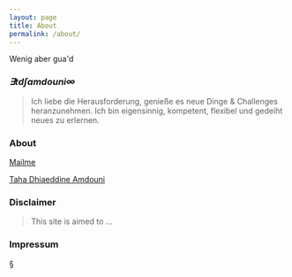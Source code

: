 ```yaml
---
layout: page
title: About
permalink: /about/
---
```


Wenig aber gua'd

### ***&exist;td&int;amdouni&infin;***

> Ich liebe die Herausforderung, genieße es neue Dinge & Challenges heranzunehmen. Ich bin eigensinnig, kompetent, flexibel und gedeiht neues zu erlernen.

### About

[Mailme](mailto:itdamdouni@gmail.com)

<script async src="https://static.medium.com/embed.js"></script><a class="m-profile" href="https://medium.com/@tdamdouni">Taha Dhiaeddine Amdouni</a>

### Disclaimer 

> This site is aimed to ...  

### Impressum

&sect;
